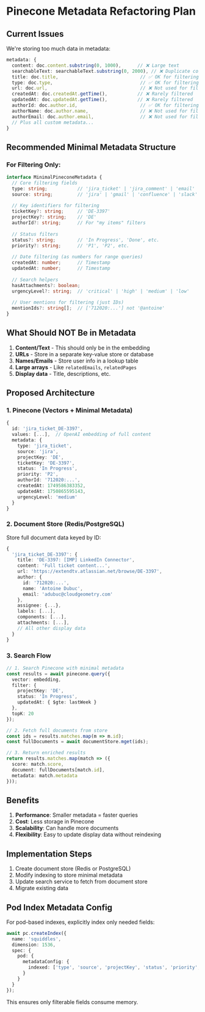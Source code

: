 # Pinecone Metadata Refactoring Plan

## Current Issues

We're storing too much data in metadata:
```typescript
metadata: {
  content: doc.content.substring(0, 1000),      // ❌ Large text
  searchableText: searchableText.substring(0, 2000), // ❌ Duplicate content
  title: doc.title,                              // ✅ OK for filtering
  type: doc.type,                                // ✅ OK for filtering
  url: doc.url,                                  // ❌ Not used for filtering
  createdAt: doc.createdAt.getTime(),           // ❌ Rarely filtered
  updatedAt: doc.updatedAt.getTime(),           // ❌ Rarely filtered
  authorId: doc.author.id,                       // ✅ OK for filtering
  authorName: doc.author.name,                   // ❌ Not used for filtering
  authorEmail: doc.author.email,                 // ❌ Not used for filtering
  // Plus all custom metadata...
}
```

## Recommended Minimal Metadata Structure

### For Filtering Only:
```typescript
interface MinimalPineconeMetadata {
  // Core filtering fields
  type: string;           // 'jira_ticket' | 'jira_comment' | 'email' | etc.
  source: string;         // 'jira' | 'gmail' | 'confluence' | 'slack'
  
  // Key identifiers for filtering
  ticketKey?: string;     // 'DE-3397'
  projectKey?: string;    // 'DE'
  authorId?: string;      // For "my items" filters
  
  // Status filters
  status?: string;        // 'In Progress', 'Done', etc.
  priority?: string;      // 'P1', 'P2', etc.
  
  // Date filtering (as numbers for range queries)
  createdAt: number;      // Timestamp
  updatedAt: number;      // Timestamp
  
  // Search helpers
  hasAttachments?: boolean;
  urgencyLevel?: string;  // 'critical' | 'high' | 'medium' | 'low'
  
  // User mentions for filtering (just IDs)
  mentionIds?: string[];  // ['712020:...'] not '@antoine'
}
```

## What Should NOT Be in Metadata

1. **Content/Text** - This should only be in the embedding
2. **URLs** - Store in a separate key-value store or database
3. **Names/Emails** - Store user info in a lookup table
4. **Large arrays** - Like `relatedEmails`, `relatedPages`
5. **Display data** - Title, descriptions, etc.

## Proposed Architecture

### 1. Pinecone (Vectors + Minimal Metadata)
```typescript
{
  id: 'jira_ticket_DE-3397',
  values: [...],  // OpenAI embedding of full content
  metadata: {
    type: 'jira_ticket',
    source: 'jira',
    projectKey: 'DE',
    ticketKey: 'DE-3397',
    status: 'In Progress',
    priority: 'P2',
    authorId: '712020:...',
    createdAt: 1749586383352,
    updatedAt: 1750865595143,
    urgencyLevel: 'medium'
  }
}
```

### 2. Document Store (Redis/PostgreSQL)
Store full document data keyed by ID:
```typescript
{
  'jira_ticket_DE-3397': {
    title: 'DE-3397: [IMP] LinkedIn Connector',
    content: 'Full ticket content...',
    url: 'https://extendtv.atlassian.net/browse/DE-3397',
    author: {
      id: '712020:...',
      name: 'Antoine Dubuc',
      email: 'adubuc@cloudgeometry.com'
    },
    assignee: {...},
    labels: [...],
    components: [...],
    attachments: [...],
    // All other display data
  }
}
```

### 3. Search Flow
```typescript
// 1. Search Pinecone with minimal metadata
const results = await pinecone.query({
  vector: embedding,
  filter: {
    projectKey: 'DE',
    status: 'In Progress',
    updatedAt: { $gte: lastWeek }
  },
  topK: 20
});

// 2. Fetch full documents from store
const ids = results.matches.map(m => m.id);
const fullDocuments = await documentStore.mget(ids);

// 3. Return enriched results
return results.matches.map(match => ({
  score: match.score,
  document: fullDocuments[match.id],
  metadata: match.metadata
}));
```

## Benefits

1. **Performance**: Smaller metadata = faster queries
2. **Cost**: Less storage in Pinecone
3. **Scalability**: Can handle more documents
4. **Flexibility**: Easy to update display data without reindexing

## Implementation Steps

1. Create document store (Redis or PostgreSQL)
2. Modify indexing to store minimal metadata
3. Update search service to fetch from document store
4. Migrate existing data

## Pod Index Metadata Config

For pod-based indexes, explicitly index only needed fields:
```typescript
await pc.createIndex({
  name: 'squiddles',
  dimension: 1536,
  spec: {
    pod: {
      metadataConfig: {
        indexed: ['type', 'source', 'projectKey', 'status', 'priority', 'authorId']
      }
    }
  }
});
```

This ensures only filterable fields consume memory.